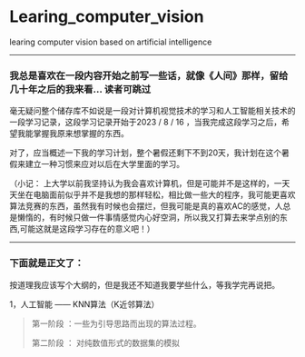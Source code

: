 # Learing_computer_vision
learing computer vision based on artificial intelligence 
***
### 我总是喜欢在一段内容开始之前写一些话，就像《人间》那样，留给几十年之后的我来看... 读者可跳过
  毫无疑问整个储存库不如说是一段对计算机视觉技术的学习和人工智能相关技术的一段学习记录，这段学习记录开始于2023 / 8 / 16 ，当我完成这段学习之后，希望我能掌握我原来想掌握的东西。

对了，应当概述一下我的学习计划，整个暑假还剩下不到20天，我计划在这个暑假来建立一种习惯来应对以后在大学里面的学习。

（小记： 上大学以前我坚持认为我会喜欢计算机，但是可能并不是这样的，一天天坐在电脑面前似乎并不是我想的那样轻松，相比做一些大的程序，我可能更喜欢算法竞赛的东西，虽然我有时候也会摆烂，但我可能是真的喜欢AC的感觉，人总是懒惰的，有时候只做一件事情感觉内心好空洞，所以我又打算去来学点别的东西,可能这就是这段学习存在的意义吧！）

***
### 下面就是正文了：
按道理我应该写个大纲的，但是我还不知道我要学些什么，等我学完再说把。

1，人工智能 —— KNN算法（K近邻算法）
 
  >第一阶段 ：一些为引导思路而出现的算法过程。
> 
  >第二阶段 ： 对纯数值形式的数据集的模拟
